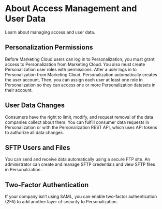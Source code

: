 

# About Access Management and User Data

Learn about managing access and user data.

## Personalization Permissions

Before Marketing Cloud users can log in to Personalization, you must grant
access to Personalization from Marketing Cloud. You also must create
Personalization user roles with permissions. After a user logs in to
Personalization from Marketing Cloud, Personalization automatically creates
the user account. Then, you can assign each user at least one role in
Personalization so they can access one or more Personalization datasets in
their account.

## User Data Changes

Consumers have the right to limit, modify, and request removal of the data
companies collect about them. You can fulfill consumer data requests in
Personalization or with the Personalization REST API, which uses API tokens to
authorize all data changes.

## SFTP Users and Files

You can send and receive data automatically using a secure FTP site. An
administrator can create and manage SFTP credentials and view SFTP files in
Personalization.

## Two-Factor Authentication

If your company isn’t using SAML, you can enable two-factor authentication
(2FA) to add another layer of security to Personalization.

